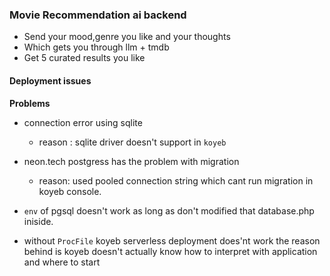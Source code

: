 ### Movie Recommendation ai backend
- Send your mood,genre you like and your thoughts
- Which gets you through llm + tmdb
- Get 5 curated results you like


#### Deployment issues
**Problems**
- connection error using sqlite
    - reason : sqlite driver doesn't support in `koyeb` 

- neon.tech postgress has the problem with migration

  - reason: used pooled connection string which cant run migration in koyeb console.

- `env` of pgsql doesn't work as long as don't modified that database.php iniside.

- without `ProcFile` koyeb serverless deployment does'nt work the reason behind is koyeb doesn't actually know how to interpret with application and where to start
